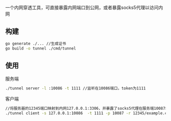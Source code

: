 一个内网穿透工具，可直接暴露内网端口到公网，或者暴露socks5代理以访问内网

## 构建
```bash
go generate ./... //生成证书
go build -o tunnel ./cmd/tunnel
```
## 使用
服务端
```bash
./tunnel server -l :10086 -t 1111 //监听在10086端口，token为1111
```
客户端
```bash
//将服务器的12345端口映射到内网127.0.0.1:3306，并暴露了socks5代理在服务端10087端口
./tunnel client -s 127.0.0.1:10086  -t 1111 -p 10087 -r 12345/example.com:443
```